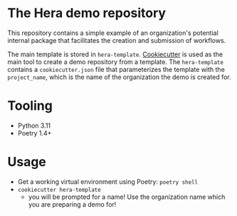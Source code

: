 # The Hera demo repository

This repository contains a simple example of an organization's potential internal package that facilitates the 
creation and submission of workflows.

The main template is stored in `hera-template`. [Cookiecutter](https://cookiecutter.readthedocs.io/en/stable/) is used
as the main tool to create a demo repository from a template. The `hera-template` contains a `cookiecutter.json` file
that parameterizes the template with the `project_name`, which is the name of the organization the demo is created for.

# Tooling

- Python 3.11
- Poetry 1.4+

# Usage

- Get a working virtual environment using Poetry: `poetry shell`
- `cookiecutter hera-template`
    - you will be prompted for a name! Use the organization name which you are preparing a demo for!
